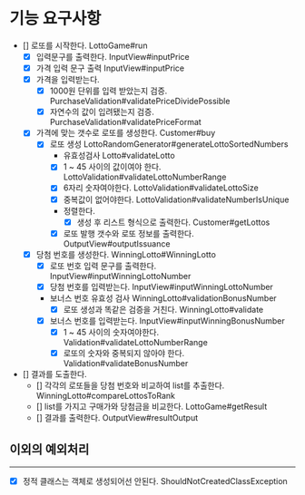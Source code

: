 # 기능 요구사항

- [] 로또를 시작한다. LottoGame#run
    - [X] 입력문구를 출력한다. InputView#inputPrice
    - [X] 가격 입력 문구 출력 InputView#inputPrice
    - [X] 가격을 입력받는다.
        - [X] 1000원 단위를 입력 받았는지 검증. PurchaseValidation#validatePriceDividePossible
        - [X] 자연수의 값이 입려됐는지 검증. PurchaseValidation#validatePriceFormat
    - [X] 가격에 맞는 갯수로 로또를 생성한다. Customer#buy
        - [X] 로또 생성 LottoRandomGenerator#generateLottoSortedNumbers
            - 유효성검사 Lotto#validateLotto
            - [X] 1 ~ 45 사이의 값이여야 한다. LottoValidation#validateLottoNumberRange
            - [X] 6자리 숫자여야한다. LottoValidation#validateLottoSize
            - [X] 중복값이 없어야한다. LottoValidation#validateNumberIsUnique
            - 정렬한다.
                - [X] 생성 후 리스트 형식으로 출력한다. Customer#getLottos
            - [X] 로또 발행 갯수와 로또 정보를 출력한다. OutputView#outputIssuance
    - [X] 당첨 번호를 생성한다. WinningLotto#WinningLotto
        - [X] 로또 번호 입력 문구를 출력한다. InputView#inputWinningLottoNumber
        - [X] 당첨 번호를 입력받는다. InputView#inputWinningLottoNumber
        - 보너스 번호 유효성 검사 WinningLotto#validationBonusNumber
            - [X] 로또 생성과 똑같은 검증을 거친다. WinningLotto#validate
        - [X] 보너스 번호를 입력받는다. InputView#inputWinningBonusNumber
            - [X] 1 ~ 45 사이의 숫자여야한다. Validation#validateLottoNumberRange
            - [X] 로또의 숫자와 중복되지 않아야 한다. Validation#validateBonusNumber

- [] 결과를 도출한다.
    - [] 각각의 로또들을 당첨 번호와 비교하여 list를 추출한다. WinningLotto#compareLottosToRank
    - [] list를 가지고 구매가와 당첨금을 비교한다. LottoGame#getResult
    - [] 결과를 출력한다. OutputView#resultOutput

## 이외의 예외처리

---

- [X] 정적 클래스는 객체로 생성되어선 안된다. ShouldNotCreatedClassException 
 
